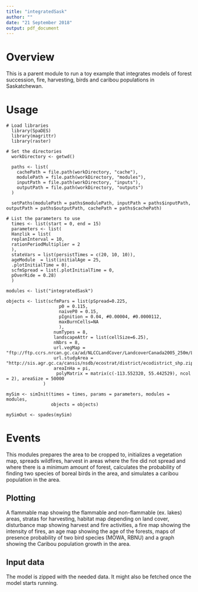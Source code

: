 ```yaml
---
title: "integratedSask"
author: ""
date: "21 September 2018"
output: pdf_document
---
```


# Overview

This is a parent module to run a toy example that integrates models of forest succession, fire, harvesting, birds and caribou populations in  Saskatchewan.

# Usage

```{r module_usage}
# Load libraries  
  library(SpaDES)
  library(magrittr)
  library(raster)

# Set the directories
  workDirectory <- getwd()
  
  paths <- list(
    cachePath = file.path(workDirectory, "cache"),
    modulePath = file.path(workDirectory, "modules"),
    inputPath = file.path(workDirectory, "inputs"),
    outputPath = file.path(workDirectory, "outputs")
  )
  
  setPaths(modulePath = paths$modulePath, inputPath = paths$inputPath, outputPath = paths$outputPath, cachePath = paths$cachePath)

# List the parameters to use
  times <- list(start = 0, end = 15)
  parameters <- list(
  Hanzlik = list(
  replanInterval = 10,
  rationPeriodMultiplier = 2
  ),
  stateVars = list(persistTimes = c(20, 10, 10)),
  ageModule  = list(initialAge = 25,
  .plotInitialTime = 0),
  scfmSpread = list(.plotInitialTime = 0,
  pOverRide = 0.28)
  )
  
modules <- list("integratedSask")

objects <- list(scfmPars = list(pSpread=0.225,
                    p0 = 0.115,
                    naiveP0 = 0.15, 
                    pIgnition = 0.04, #0.00004, #0.0000112,
                    maxBurnCells=NA
                    ),
                  numTypes = 8,
                  landscapeAttr = list(cellSize=6.25),
                  nNbrs = 8,
                  url.vegMap = "ftp://ftp.ccrs.nrcan.gc.ca/ad/NLCCLandCover/LandcoverCanada2005_250m/LandCoverOfCanada2005_V1_4.zip",
                  url.studyArea = "http://sis.agr.gc.ca/cansis/nsdb/ecostrat/district/ecodistrict_shp.zip",
                  areaInHa = pi,
                   polyMatrix = matrix(c(-113.552320, 55.442529), ncol = 2), areaSize = 50000
              )
 
mySim <- simInit(times = times, params = parameters, modules = modules,
                 objects = objects)

mySimOut <- spades(mySim)
```

# Events

This modules prepares the area to be cropped to, initializes a vegetation map, spreads wildfires, harvest in areas where the fire did not spread and where there is a minimum amount of forest, calculates the probability of finding two species of boreal birds in the area, and simulates a caribou population in the area.

## Plotting

A flammable map showing the flammable and non-flammable (ex. lakes) areas, stratas for harvesting, habitat map depending on land cover, disturbance map showing harvest and fire activities, a fire map showing the intensity of fires, an age map showing the age of the forests, maps of presence probability of two bird species (MOWA, RBNU) and a graph showing the Caribou population growth in the area. 

## Input data

The model is zipped with the needed data. It might also be fetched once the model starts running.
